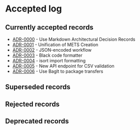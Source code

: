 # Accepted log

## Currently accepted records

<!-- markdownlint-disable MD013 -->
<!-- adrlog -->

- [ADR-0000](0000-use-markdown-architectural-decision-records.md) - Use Markdown Architectural Decision Records
- [ADR-0001](0001-unification-of-mets-creation.md) - Unification of METS Creation
- [ADR-0002](0002-json-encoded-workflow.md) - JSON-encoded workflow
- [ADR-0003](0003-black-code-formatter.md) - Black code formatter
- [ADR-0004](0004-isort-import-ordering.md) - isort import formatting
- [ADR-0005](0005-new-api-endpoint-for-csv-validation.md) - New API endpoint for CSV validation
- [ADR-0006](0006-use-bagit-to-package-transfers.md) - Use BagIt to package transfers

<!-- adrlogstop -->
<!-- markdownlint-enable MD013 -->

## Superseded records

## Rejected records

## Deprecated records
